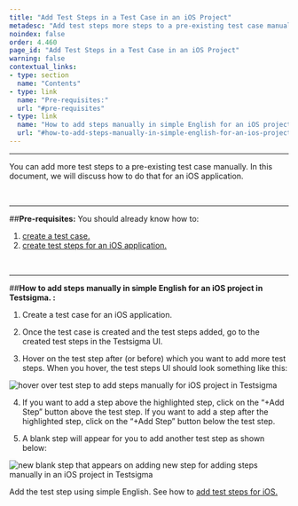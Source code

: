 ```yaml
---
title: "Add Test Steps in a Test Case in an iOS Project"
metadesc: "Add test steps more steps to a pre-existing test case manually. Learn how to add test steps in simple English for an iOS project in Testsigma."
noindex: false
order: 4.460
page_id: "Add Test Steps in a Test Case in an iOS Project"
warning: false
contextual_links:
- type: section
  name: "Contents"
- type: link
  name: "Pre-requisites:"
  url: "#pre-requisites"
- type: link
  name: "How to add steps manually in simple English for an iOS project in Testsigma."
  url: "#how-to-add-steps-manually-in-simple-english-for-an-ios-project-in-testsigma-"
---
```


---

You can add more test steps to a pre-existing test case manually. In this document, we will discuss how to do that for an iOS application. 

&emsp;

---
##**Pre-requisites:**
You should already know how to:

 1. [create a test case.](https://testsigma.com/docs/test-cases/manage/add-edit-delete/)
 2. [create test steps for an iOS application.](https://testsigma.com/docs/test-cases/step-types/overview/)

&emsp;

---
##**How to add steps manually in simple English for an iOS project in Testsigma. :**

 1. Create a test case for an iOS application.
   
 2. Once the test case is created and the test steps added, go to the created test steps in the Testsigma UI.


 3. Hover on the test step after (or before) which you want to add more test steps. When you hover, the test steps UI should look something like this:

![hover over test step to add steps manually for iOS project in Testsigma](https://docs.testsigma.com/images/ios-apps/hover-test-step-add-steps-manually-ios-testsigma.png)

 4. If you want to add a step above the highlighted step, click on the “+Add Step” button above the test step. If you want to add a step after the highlighted step, click on the “+Add Step” button below the test step.

 5. A blank step will appear for you to add another test step as shown below:

![new blank step that appears on adding new step for adding steps manually in an iOS project in Testsigma](https://docs.testsigma.com/images/ios-apps/new-blank-step-add-steps-manually-ios-testsigma.png)

Add the test step using simple English. See how to [add test steps for iOS.](https://testsigma.com/docs/test-cases/step-types/overview/)


